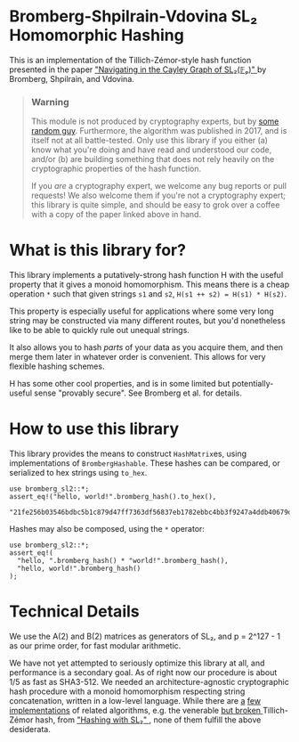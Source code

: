 # Bromberg-Shpilrain-Vdovina SL₂ Homomorphic Hashing

This is an implementation of the Tillich-Zémor-style hash function
presented in the paper ["Navigating in the Cayley Graph of SL₂(𝔽ₚ)"
](https://link.springer.com/article/10.1007%2Fs00233-015-9766-5) by
Bromberg, Shpilrain, and Vdovina.

> ### Warning
> 
> This module is not produced by cryptography experts, but by
> [some random guy](http://benwr.net). Furthermore, the algorithm
> was published in 2017, and is itself not at all battle-tested. Only
> use this library if you either (a) know what you're doing and have
> read and understood our code, and/or (b) are building something that
> does not rely heavily on the cryptographic properties of the hash
> function.
> 
> If you _are_ a cryptography expert, we welcome any bug reports or
> pull requests! We also welcome them if you're not a cryptography
> expert; this library is quite simple, and should be easy to grok
> over a coffee with a copy of the paper linked above in hand.

# What is this library for?

This library implements a putatively-strong hash function H with the
useful property that it gives a monoid homomorphism. This means there
is a cheap operation `*` such that given strings `s1` and `s2`,
`H(s1 ++ s2) = H(s1) * H(s2)`.

This property is especially useful for applications where some very
long string may be constructed via many different routes, but you'd
nonetheless like to be able to quickly rule out unequal strings.

It also allows you to hash _parts_ of your data as you acquire them,
and then merge them later in whatever order is convenient. This allows
for very flexible hashing schemes.

H has some other cool properties, and is in some limited but
potentially-useful sense "provably secure". See Bromberg et al. for
details.

# How to use this library

This library provides the means to construct `HashMatrix`es, using
implementations of `BrombergHashable`. These hashes can be compared,
or serialized to hex strings using `to_hex`.

```
use bromberg_sl2::*;
assert_eq!("hello, world!".bromberg_hash().to_hex(),
  "21fe256b03546bdbc5b1c879d47ff7363df56837eb1782ebbc4bb3f9247a4ddb40679d4b5f4a057767f7147e252e4f5b0fa5");
```

Hashes may also be composed, using the `*` operator:

```
use bromberg_sl2::*;
assert_eq!(
  "hello, ".bromberg_hash() * "world!".bromberg_hash(),
  "hello, world!".bromberg_hash()
);
```

# Technical Details

We use the A(2) and B(2) matrices as generators of SL₂, and
p = 2^127 - 1 as our prime order, for fast modular arithmetic.

We have not yet attempted to seriously optimize this library at all,
and performance is a secondary goal. As of right now our procedure is
about 1/5 as fast as SHA3-512. We needed an architecture-agnostic
cryptographic hash procedure with a monoid homomorphism respecting
string concatenation, written in a low-level language. While there are
[a](https://github.com/srijs/hwsl2-core)
[few](https://github.com/nspcc-dev/tzhash)
[implementations](https://github.com/phlegmaticprogrammer/tillich_zemor_hash)
of related algorithms, e.g. the venerable [but broken
](https://link.springer.com/chapter/10.1007/978-3-642-19574-7_20) Tillich-Zémor hash,
from ["Hashing with SL₂"
](https://link.springer.com/chapter/10.1007/3-540-48658-5_5),
none of them fulfill the above desiderata.
